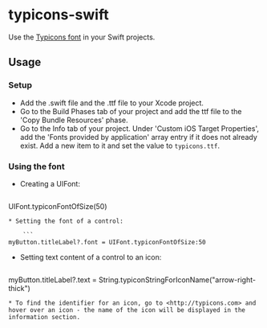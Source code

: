 # typicons-swift
Use the [Typicons font](http://www.typicons.com) in your Swift projects.

## Usage

### Setup
* Add the .swift file and the .ttf file to your Xcode project.
* Go to the Build Phases tab of your project and add the ttf file to the 'Copy Bundle Resources' phase.
* Go to the Info tab of your project. Under 'Custom iOS Target Properties', add the 'Fonts provided by application' array entry if it does not already exist. Add a new item to it and set the value to `typicons.ttf`.

### Using the font
* Creating a UIFont:

    ```
UIFont.typiconFontOfSize(50)
```
* Setting the font of a control:

    ```
myButton.titleLabel?.font = UIFont.typiconFontOfSize:50
```
* Setting text content of a control to an icon:

    ```
myButton.titleLabel?.text = String.typiconStringForIconName("arrow-right-thick")
```
* To find the identifier for an icon, go to <http://typicons.com> and hover over an icon - the name of the icon will be displayed in the information section.
